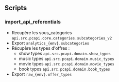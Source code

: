 ## Scripts

### import_api_referentials

- Recupère les sous_categories `api.src.pcapi.core.categories.subcategories_v2`
- Export `analytics_{env}.subcategories`
- Récupère les types d'offres :
    - show types `api.src.pcapi.domain.show_types`
    - music types `api.src.pcapi.domain.music_types`
    - movie types `api.src.pcapi.domain.movie_types`
    - book types `api.src.pcapi.domain.book_types`
- Export `raw_{env}.offer_types`
